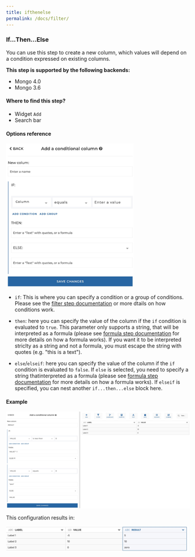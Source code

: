 ```yaml
---
title: ifthenelse
permalink: /docs/filter/
---
```


### If...Then...Else

You can use this step to create a new column, which values will depend on a
condition expressed on existing columns.

**This step is supported by the following backends:**

- Mongo 4.0
- Mongo 3.6

#### Where to find this step?

- Widget `Add`
- Search bar

#### Options reference

<img src="../../img/docs/user-interface/ifthenelse_step_form.jpg" width="350" />

- `if`: This is where you can specify a condition or a group of conditions.
  Please see the [filter step documentation](https://weaverbird.toucantoco.com/docs/filter/)
  or more dtails on how conditions work.

- `then`: here you can specify the value of the column if the `if` condition is
  evaluated to `true`. This parameter only supports a string, that will be
  interpreted as a formula (please see [formula step documentation](https://weaverbird.toucantoco.com/docs/formula/)
  for more details on how a formula works). If you want it to be interpreted striclty as a string and not a formula, you must
  escape the string with quotes (e.g. "this is a text").

- `else`/`elseif`: here you can specify the value of the column if the `if`
  condition is evaluated to `false`.
  If `else` is selected, you need to specify a string thatinterpreted as a
  formula (please see [formula step documentation](https://weaverbird.toucantoco.com/docs/formula/)
  for more details on how a formula works).
  If `elseif` is specified, you can nest another `if...then...else` block here.

#### Example

<img src="../../img/docs/user-interface/ifthenelse_example_conf.jpg" width="750" />

This configuration results in:

<img src="../../img/docs/user-interface/ifthenelse_example_result.jpg" width="500" />
